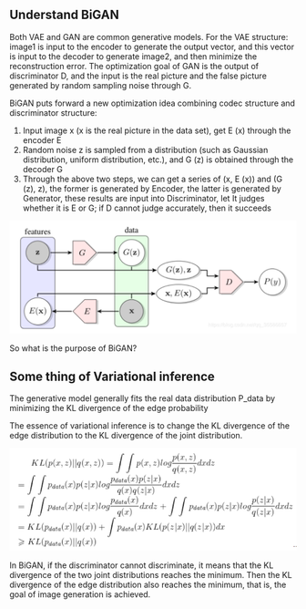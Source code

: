 ## Understand BiGAN

Both VAE and GAN are common generative models. For the VAE structure: image1 is input to the encoder to generate the output vector, and this vector is input to the decoder to generate image2, and then minimize the reconstruction error. The optimization goal of GAN is the output of discriminator D, and the input is the real picture and the false picture generated by random sampling noise through G.

BiGAN puts forward a new optimization idea combining codec structure and discriminator structure:

1. Input image x (x is the real picture in the data set), get E (x) through the encoder E
2. Random noise z is sampled from a distribution (such as Gaussian distribution, uniform distribution, etc.), and G (z) is obtained through the decoder G
3. Through the above two steps, we can get a series of (x, E (x)) and (G (z), z), the former is generated by Encoder, the latter is generated by Generator, these results are input into Discriminator, let It judges whether it is E or G; if D cannot judge accurately, then it succeeds

![1590910220434](2020.5.31.assets/1590910220434.png)

So what is the purpose of BiGAN?

## Some thing of Variational inference

The generative model generally fits the real data distribution P_data by minimizing the KL divergence of the edge probability

The essence of variational inference is to change the KL divergence of the edge distribution to the KL divergence of the joint distribution.

![1590910515423](2020.5.31.assets/1590910515423.png)

In BiGAN, if the discriminator cannot discriminate, it means that the KL divergence of the two joint distributions reaches the minimum. Then the KL divergence of the edge distribution also reaches the minimum, that is, the goal of image generation is achieved.

